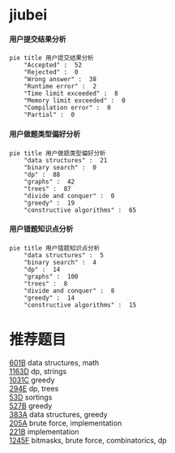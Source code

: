 # jiubei

<!-- tabs:start -->



#### **用户提交结果分析**

```mermaid
pie title 用户提交结果分析
    "Accepted" :  52
    "Rejected" :  0
    "Wrong answer" :  38
    "Runtime error" :  2
    "Time limit exceeded" :  8
    "Memory limit exceeded" :  0
    "Compilation error" :  0
    "Partial" :  0
```

#### **用户做题类型偏好分析**

```mermaid
pie title 用户做题类型偏好分析
    "data structures" :  21
    "binary search" :  0
    "dp" :  88
    "graphs" :  42
    "trees" :  87
    "divide and conquer" :  0
    "greedy" :  19
    "constructive algorithms" :  65
```
#### **用户错题知识点分析**

```mermaid
pie title 用户错题知识点分析
    "data structures" :  5
    "binary search" :  4
    "dp" :  14
    "graphs" :  100
    "trees" :  8
    "divide and conquer" :  8
    "greedy" :  14
    "constructive algorithms" :  15
```



<!-- tabs:end -->
# 推荐题目
[601B](https://codeforces.com/contest/601/problem/B)		data structures,
                        math		  
[1163D](https://codeforces.com/contest/1163/problem/D)		dp,
                        strings		  
[1031C](https://codeforces.com/contest/1031/problem/C)		greedy		  
[294E](https://codeforces.com/contest/294/problem/E)		dp,
                        trees		  
[53D](https://codeforces.com/contest/53/problem/D)		sortings		  
[527B](https://codeforces.com/contest/527/problem/B)		greedy		  
[383A](https://codeforces.com/contest/383/problem/A)		data structures,
                        greedy		  
[205A](https://codeforces.com/contest/205/problem/A)		brute force,
                        implementation		  
[221B](https://codeforces.com/contest/221/problem/B)		implementation		  
[1245F](https://codeforces.com/contest/1245/problem/F)		bitmasks,
                        brute force,
                        combinatorics,
                        dp		  
